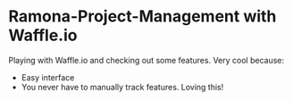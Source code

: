 # Ramona-Project-Management with Waffle.io
Playing with Waffle.io and checking out some features.
Very cool because:  
- Easy interface
- You never have to manually track features.
Loving this!
